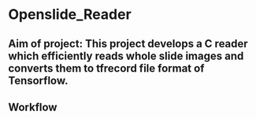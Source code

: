 # Openslide_Reader

## Aim of project: This project develops a C reader which efficiently reads whole slide images and converts them to tfrecord file format of Tensorflow.

## Workflow

